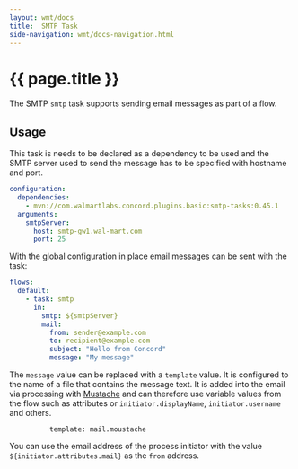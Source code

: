 ```yaml
---
layout: wmt/docs
title:  SMTP Task
side-navigation: wmt/docs-navigation.html
---
```


# {{ page.title }}

The SMTP `smtp` task supports sending email messages as part of a flow.



## Usage

This task is needs to be declared as a dependency to be used and the SMTP server
used to send the message has to be specified with hostname and port.

```yaml
configuration:
  dependencies:
    - mvn://com.walmartlabs.concord.plugins.basic:smtp-tasks:0.45.1
  arguments:
    smtpServer:
      host: smtp-gw1.wal-mart.com
      port: 25
```

With the global configuration in place email messages can be sent with the task:

```yaml
flows:
  default:
    - task: smtp
      in:
        smtp: ${smtpServer}
        mail:
          from: sender@example.com
          to: recipient@example.com
          subject: "Hello from Concord"
          message: "My message"
```

The `message` value can be replaced with a `template` value. It is configured to
the name of a file that contains the message text. It is added into the email
via processing with [Mustache](https://mustache.github.io/) and can therefore
use variable values from the flow such as attributes or `initiator.displayName`,
`initiator.username` and others.

```
          template: mail.moustache
```

You can use the email address of the process initiator with the value
`${initiator.attributes.mail}` as the `from` address.
